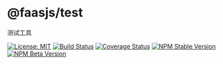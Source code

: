 # @faasjs/test

测试工具

[![License: MIT](https://img.shields.io/npm/l/@faasjs/test.svg)](https://github.com/faasjs/test/blob/master/LICENSE)
[![Build Status](https://img.shields.io/travis/com/faasjs/test.svg)](https://travis-ci.com/faasjs/test)
[![Coverage Status](https://img.shields.io/codecov/c/github/faasjs/test.svg)](https://codecov.io/gh/faasjs/test)
[![NPM Stable Version](https://img.shields.io/npm/v/@faasjs/test/stable.svg)](https://www.npmjs.com/package/@faasjs/test)
[![NPM Beta Version](https://img.shields.io/npm/v/@faasjs/test/beta.svg)](https://www.npmjs.com/package/@faasjs/test)

